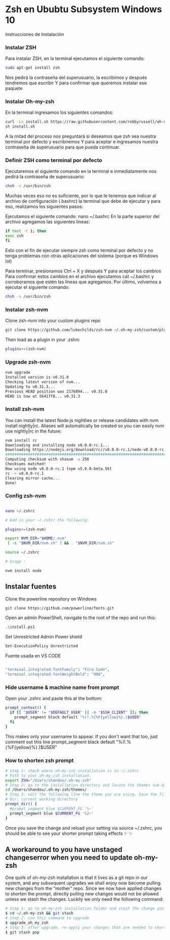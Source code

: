 # Zsh en Ububtu Subsystem Windows 10

Instrucciones de Instalación

### Instalar ZSH

Para instalar ZSH, en la terminal ejecutamos el siguiente comando:

```bash
sudo apt-get install zsh
```

Nos pedirá la contraseña del superusuario, la escribimos y después tendremos que escribir Y para confirmar que queremos instalar ese paquete

### Instalar Oh-my-zsh

En la terminal ingresamos los siguientes comandos:

```bash
curl -Lo install.sh https://raw.githubusercontent.com/robbyrussell/oh-my-zsh/master/tools/install.sh
sh install.sh
```

A la mitad del proceso nos preguntará si deseamos que zsh sea nuestra terminal por defecto y escribiremos Y para aceptar e ingresamos nuestra contraseña de superusuario para que pueda continuar.

### Definir ZSH como terminal por defecto

Ejecutaremos el siguiente comando en la terminal e inmediatamente nos pedirá la contraseña de superusuario:

```bash
chsh -s /usr/bin/zsh
```

Muchas veces eso no es suficiente, por lo que le tenemos que indicar al archivo de configuración (.bashrc) la terminal que debe de ejecutar y para eso, realizamos los siguientes pasos:

Ejecutamos el siguiente comando: nano ~/.bashrc
En la parte superior del archivo agregamos las siguientes líneas:

```bash
if test -t 1; then
exec zsh
fi
```

Esto con el fin de ejecutar siempre zsh como terminal por defecto y no tenga problemas con otras aplicaciones del sistema (porque es Windows lol)

Para terminar, presionamos Ctrl + X y después Y para aceptar los cambios
Para confirmar estos cambios en el archivo ejecutamos cat ~/.bashrc y corroboramos que estén las líneas que agregamos.
Por último, volvemos a ejecutar el siguiente comando:

```bash
chsh -s /usr/bin/zsh
```

### Instalar zsh-nvm

Clone zsh-nvm into your custom plugins repo

```bash
git clone https://github.com/lukechilds/zsh-nvm ~/.oh-my-zsh/custom/plugins/zsh-nvm
```

Then load as a plugin in your .zshrc

```bash
plugins+=(zsh-nvm)
```

### Upgrade zsh-nvm

```bash
nvm upgrade
Installed version is v0.31.0
Checking latest version of nvm...
Updating to v0.31.3...
Previous HEAD position was 2176894... v0.31.0
HEAD is now at 56417f8... v0.31.3
```

### Install zsh-nvm

You can install the latest Node.js nightlies or release candidates with nvm install nightly|rc. Aliases will automatically be created so you can easily nvm use nightly|rc in the future:

```bash
nvm install rc
Downloading and installing node v8.0.0-rc.1...
Downloading https://nodejs.org/download/rc//v8.0.0-rc.1/node-v8.0.0-rc.1-darwin-x64.tar.xz...
######################################################################## 100.0%
Computing checksum with shasum -a 256
Checksums matched!
Now using node v8.0.0-rc.1 (npm v5.0.0-beta.56)
rc -> v8.0.0-rc.1
Clearing mirror cache...
Done!
```

### Config zsh-nvm

```bash

nano ~/.zshrc

# Add in your ~/.zshrc the following:

plugins+=(zsh-nvm)

export NVM_DIR="$HOME/.nvm"
 [ -s "$NVM_DIR/nvm.sh" ] && . "$NVM_DIR/nvm.sh"

source ~/.zshrc

# Usage :

nvm install node

  ```


## Instalar fuentes 

Clone the powerline repository on Windows

```bash
git clone https://github.com/powerline/fonts.git
```

Open an admin PowerShell, navigate to the root of the repo and run this:

```bash
.\install.ps1
```
  
Set Unrestricted Admin Power shield

```bash
Set-ExecutionPolicy Unrestricted
```

Fuente usada en VS CODE

```bash

"terminal.integrated.fontFamily": "Fira Code",
"terminal.integrated.fontWeightBold": "900",

```

### Hide username & machine name from prompt

Open your .zshrc and paste this at the bottom:

```bash
prompt_context() {
  if [[ "$USER" != "$DEFAULT_USER" || -n "$SSH_CLIENT" ]]; then
    prompt_segment black default "%(!.%{%F{yellow}%}.)$USER"
  fi
}
```

This makes only your username to appear. If you don't want that too, just comment out this line prompt_segment black default "%(!.%{%F{yellow}%}.)$USER"

### How to shorten zsh prompt

```bash
# Step 1: check where oh-my-zsh installation is in ~/.zshrc
# Path to your oh-my-zsh installation.
export ZSH="/Users/shandou/.oh-my-zsh"
# Step 2: go to the installation directory and locate the themes sub-directory
cd /Users/shandou/.oh-my-zsh/themes/
# Step 3: edit the following line the theme you are using. Save the file and source ~/.zshrc
# Dir: current working directory
prompt_dir() {
  #prompt_segment blue $CURRENT_FG '%~'
  prompt_segment blue $CURRENT_FG '%2~'
}
```

Once you save the change and reload your setting via source ~/.zshrc, you should be able to see your shorter prompt taking effects ✨ ✨ 

## A workaround to you have unstaged changeserror when you need to update oh-my-zsh

One quirk of oh-my-zsh installation is that it lives as a git repo in our system, and any subsequent upgrades we shall enjoy now become pulling new changes from the “mother” repo. Since we now have applied changes to shorten the prompt, directly pulling new changes would not be allowed unless we stash the changes. Luckily we only need the following command:

```bash
# Step 1: go to oh-my-zsh installation folder and stash the change you have made to the theme
$ cd ~/.oh-my-zsh && git stash
# Step 2: use this command to upgrade
$ upgrade_oh_my_zsh
# Step 3: after upgrade, re-apply your changes that are needed to shorten the prompt
$ git stash pop
```



